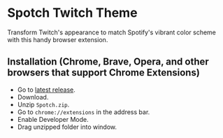 # Spotch Twitch Theme
Transform Twitch's appearance to match Spotify's vibrant color scheme with this handy browser extension.
## Installation (Chrome, Brave, Opera, and other browsers that support Chrome Extensions)
- Go to [latest release](https://github.com/spotchbot/twitch-theme/releases/latest).
- Download.
- Unzip `Spotch.zip`.
- Go to `chrome://extensions` in the address bar.
- Enable Developer Mode.
- Drag unzipped folder into window.
